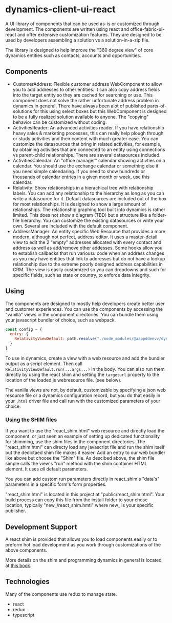 # dynamics-client-ui-react
A UI library of components that can be used as-is or customized through
development. The components are written using react and office-fabric-ui-react
and offer extensive customization features. They are designed to be used by
developers assembling a solution vs a solution-in-a-zip file.

The library is designed to help improve the "360 degree view" of core dynamics
entities such as contacts, accounts and opportunities.

## Components

* CustomerAddress: Flexible customer address WebComponent to allow you to add
  addresses to other entities. It can also copy address fields into the target
  entity so they are cached for searching or use. This component does not solve
  the rather unfortunate address problem in dynamics in general. There have
  always been alot of published parts-of-solutions for this using select boxes
  but this WebComponent is designed to be a fully realized solution available to
  anyone. The "copying" behavior can be customized without coding.
* ActivitiesReader: An advanced activities reader. If you have relationship
  heavy sales & marketing processes, this can really help plough through or
  study activities and their content with much greater ease. You can customize
  the datasources that bring in related activities, for example, by obtaining
  activities that are connected to an entity using connections vs parent-child
  relationships. There are several datasources included.
* ActivitiesCalendar: An "office manager" calendar showing activties on a
  calendar. You should use the exchange calendar or something else if you need
  simple calendaring. If you need to show hundreds or thousands of calendar
  entries in a given month or week, use this calendar.
* Relativity: Show relationships in a hierachical tree with relationship
  labels. You can add any relationship to the hierarchy as long as you can write
  a datasource for it. Default datasources are included out of the box for most
  relationships. It is designed to show a large amount of relationships. The
  relationship graphing tool built into dynamics is rather limited. This does
  not show a diagram (TBD) but a structure like a folder-file hierarchy. You can
  customize the existing datasources or write your own. Several are included
  with the default component.
* AddressManager: An entity specific Web Resource that provides a more modern, although not perfect, address editor. It uses a master-detail view to edit the 2 "empty" addresses allocated with every contact and address as well as add/remove other addesses. Some hooks allow you to establish callbacks that run variousu code when an address changes as you may have entities that link to addresses but do not have a lookup relationship due to the extreme poorly designed address capabilities in CRM. The view is easily customized so you can dropdowns and such for specific fields, such as state or country, to enforce data integrity.

## Using
The components are designed to mostly help developers create better user and customer experiences. You can use the components by accessing the "vanilla" views in the component directories. You can bundle them using your javascript bundler of choice, such as webpack.

```javascript
const config = {
  entry: {
    RelativityViewDefault: path.resolve("./node_modules/@aappddeevv/dynamics-client-ui-react/lib/components/Relativity/RelativityView"),
  }
}
```

To use in dynamics, create a view with a web resource and add the bundler output as a script element. Then call `RelativityViewDefault.run(...args...)` in the body. You can also run them directly by using the react shim and setting the `targeturl` property to the location of the loaded js webresource file. (see below).

The vanilla views are not, by default, customizable by specifying a json web resource file or a dynamics configuration record, but you do that easily in your `.html` driver file and call run with the customized parameters of your choice.

### Using the SHIM files
If you want to use the "react_shim.html" web resource and directly load the component, or just seen an example of setting up dedicated functionality for shimming, use the shim files in the component directories. The "react_shim.html" can directy load any javascript file and run the shim itself but the dedictaed shim file makes it easier. Add an entry to our web bundler like above but choose the "Shim" file. As descibed above, the shim file simple calls the view's "run" method with the shim container HTML element. It uses *all* default parameters.

You you can add custom run parameters directly in react_shim's "data's" parameters in a specific form's form properties.

"react_shim.html" is located in this project at "public/react_shim.html". Your build process can copy this file from the install folder to your chose location, typically "new_/react_shim.hmtl" where new_ is your specific publisher.

## Development Support
A react shim is provided that allows you to load components easily or to preform
hot load development as you work through customizations of the above components.

More details on the shim and programming dynamics in general is located at [this book](https://www.gitbook.com/book/aappddeevv/advanced-dynamics-crm-development/details).

## Technologies
Many of the components use redux to manage state.

* react
* redux
* typescript

